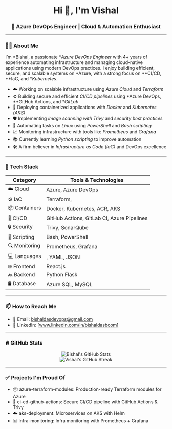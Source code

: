 <h1 align="center">Hi 👋, I'm Vishal</h1>
<h3 align="center">🚀 Azure DevOps Engineer | Cloud & Automation Enthusiast</h3>

---

### 👨‍💻 About Me

I’m *Bishal, a passionate **Azure DevOps Engineer* with 4+ years of experience automating infrastructure and managing cloud-native applications using modern DevOps practices. I enjoy building efficient, secure, and scalable systems on *Azure, with a strong focus on **CI/CD, **IaC, and **Kubernetes*.

- ☁️ Working on scalable infrastructure using *Azure Cloud* and *Terraform*
- ⚙️ Building secure and efficient *CI/CD pipelines* using *Azure DevOps, **GitHub Actions, and **GitLab*
- 🐳 Deploying containerized applications with *Docker* and *Kubernetes (AKS)*
- 🛡️ Implementing *image scanning with Trivy* and *security best practices*
- 🐧 Automating tasks on *Linux* using *PowerShell* and *Bash scripting*
- 📈 Monitoring infrastructure with tools like *Prometheus* and *Grafana*
- 📚 Currently learning *Python scripting* to improve automation
- 🛠️ A firm believer in *Infrastructure as Code (IaC)* and DevOps excellence

---

### 🧰 Tech Stack

| Category        | Tools & Technologies |
|----------------|----------------------|
| ☁️ Cloud        | Azure, Azure DevOps |
| ⚙️ IaC          | Terraform,|
| 📦 Containers   | Docker, Kubernetes, ACR, AKS |
| 🚀 CI/CD        | GitHub Actions, GitLab CI, Azure Pipelines |
| 🔒 Security     | Trivy, SonarQube |
| 🐧 Scripting    | Bash, PowerShell |
| 🔍 Monitoring   | Prometheus, Grafana |
| 💻 Languages    | , YAML, JSON |
| 🌐 Frontend     | React.js |
| 🔙 Backend      | Python Flask |
| 🛢️ Database     | Azure SQL, MySQL |

---

### 📫 How to Reach Me

- 📧 Email: bishaldasdevops@gmail.com
- 💼 LinkedIn: [www.linkedin.com/in/bishaldasbcom]

---

### 🔥 GitHub Stats

<p align="center">
  <img src="https://github-readme-stats.vercel.app/api?username=Bishal Kumar Das&show_icons=true&theme=tokyonight" alt="Bishal's GitHub Stats" />
  <br/>
  <img src="https://github-readme-streak-stats.herokuapp.com/?user=Bishal Kumar Das&theme=tokyonight" alt="Vishal's GitHub Streak" />
</p>

---

### ✅ Projects I'm Proud Of
- 📦 azure-terraform-modules: Production-ready Terraform modules for Azure
- 🚀 ci-cd-github-actions: Secure CI/CD pipeline with GitHub Actions & Trivy
- ☁️ aks-deployment: Microservices on AKS with Helm
- 📊 infra-monitoring: Infra monitoring with Prometheus + Grafana
